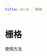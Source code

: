 ```yaml
---
title: Grid - 栅格
---
```

# 栅格

使用方法

<ClientOnly>
<template>
<Container title="类型">
<template #list>

888

</template>
<template #code>

  ```vue
  
  ```
</template>
</Container>
</template>
</ClientOnly>